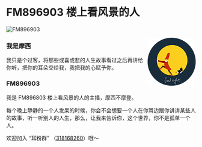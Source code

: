 # FM896903 楼上看风景的人

![FM896903](https://img.shields.io/badge/FM896903-楼上看风景的人-F05554)

<img src='favicon.png' align='right' alt='Logo'>

### 我是摩西

我只是个过客，将那些或喜或悲的人生故事看过之后再讲给你听，把你的耳朵交给我，我把我的心赋予你。

### FM896903

我是 FM896803 楼上看风景的人的主播，摩西不摩登。

每个晚上静静的一个人发呆的时候，你会不会想要一个人在你耳边跟你讲讲某些人的故事，听一听别人的人生，那么，让我来告诉你，这个世界，你不是孤单一个人。

欢迎加入 “耳粉群” （[318168260](http://shang.qq.com/wpa/qunwpa?idkey=9c92ebacfa2bc41f3db76d54a1c5fda087a025918c5a6231aa01c715253ad547)）哦～
